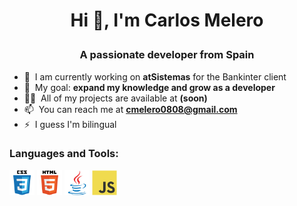 ###
<h1 align="center">Hi 👋, I'm Carlos Melero</p>

<h3 align="center">A passionate developer from Spain</h3>

- 🌱&nbsp;&nbsp;I am currently working on **atSistemas** for the Bankinter client
- 🔭&nbsp;&nbsp;My goal: **expand my knowledge and grow as a developer**
- 👨‍💻&nbsp;&nbsp;All of my projects are available at **(soon)**
- 📫&nbsp;&nbsp;You can reach me at **cmelero0808@gmail.com**
- ⚡&nbsp;&nbsp;I guess I'm bilingual

<h3 align="left">Languages and Tools:</h3>
<p align="left"> 
  <img src="https://raw.githubusercontent.com/devicons/devicon/master/icons/css3/css3-original-wordmark.svg" alt="css3" width="40" height="40"/>
  <img src="https://raw.githubusercontent.com/devicons/devicon/master/icons/html5/html5-original-wordmark.svg" alt="html5" width="40" height="40"/>
  <img src="https://raw.githubusercontent.com/devicons/devicon/master/icons/java/java-original.svg" alt="java" width="40" height="40"/>
  <img src="https://raw.githubusercontent.com/devicons/devicon/master/icons/javascript/javascript-original.svg" alt="javascript" width="40" height="40"/>
</p>

<!--
**cmelbla0808/cmelbla0808** is a ✨ _special_ ✨ repository because its `README.md` (this file) appears on your GitHub profile.

Here are some ideas to get you started:

- 🌱&nbsp;&nbsp;I am currently working on atSistemas for the Bankinter client**
- 👨‍💻&nbsp;&nbsp;All of my projects are available at [https://davidhuertas.dev](https://davidhuertas.dev)

- 🔭 I’m currently working on ...
- 🌱 I’m currently learning ...
- 👯 I’m looking to collaborate on ...
- 🤔 I’m looking for help with ...
- 💬 Ask me about ...
- 📫 How to reach me: ...
- 😄 Pronouns: ...
- ⚡ Fun fact: ...
-->
